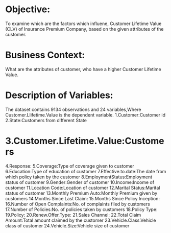 # Objective:
To examine which are the factors which influene,  Customer Lifetime Value (CLV) of Insurance Premium Company, based on the given attributes of the customer.

# Business Context:
What are the  attributes of customer, who have a higher Customer Lifetime Value.

# Description of Variables:
The dataset contains 9134 observations and 24 variables,Where Customer.Llifetime.Value is the dependent variable.
1.Customer:Customer id 
2.State:Customers from different State
# 3.Customer.Lifetime.Value:Customers 
4.Response:
5.Coverage:Type of coverage given to customer
6.Education:Type of education of customer
7.Effective.to.date:The date from which policy taken by the customer
8.EmploymentStatus:Employment status of customer
9.Gender:Gender of customer
10.Income:Income of customer
11.Location  Code:Location of customer
12.Marital Status:Marital status of customer
13.Monthly Premium Auto:Monthly Premium given by customers
14.Months  Since  Last Claim:
15.Months Since Policy Inception:
16.Number of Open Complaints:No. of complaints filed by customers
17.Number of Policies:No. of policies taken by customers
18.Policy Type:
19.Policy:
20.Renew.Offer.Type:
21.Sales Channel:
22.Total Claim Amount:Total amount claimed by the customer
23.Vehicle.Class:Vehicle class of customer
24.Vehicle.Size:Vehicle size of customer



